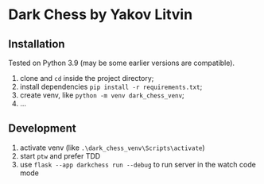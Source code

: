 Dark Chess by Yakov Litvin
==========================
Installation
------------
Tested on Python 3.9 (may be some earlier versions are compatible).

1. clone and `cd` inside the project directory;
2. install dependencies `pip install -r requirements.txt`;
3. create venv, like `python -m venv dark_chess_venv`;
4. ...

Development
-----------
1. activate venv (like `.\dark_chess_venv\Scripts\activate`)
2. start `ptw` and prefer TDD
3. use `flask --app darkchess run --debug` to run server in the watch code mode
